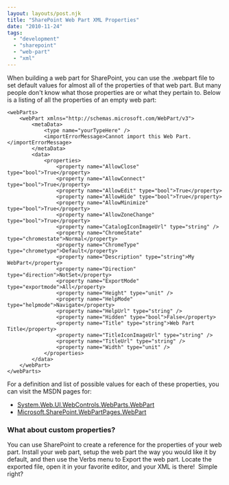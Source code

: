 ```yaml
---
layout: layouts/post.njk
title: "SharePoint Web Part XML Properties"
date: "2010-11-24"
tags: 
  - "development"
  - "sharepoint"
  - "web-part"
  - "xml"
---
```


When building a web part for SharePoint, you can use the .webpart file to set default values for almost all of the properties of that web part. But many people don't know what those properties are or what they pertain to. Below is a listing of all the properties of an empty web part:

``` markup
<webParts>
    <webPart xmlns="http://schemas.microsoft.com/WebPart/v3">
        <metaData>
            <type name="yourTypeHere" />
            <importErrorMessage>Cannot import this Web Part.</importErrorMessage>
        </metaData>
        <data>
            <properties>
                <property name="AllowClose" type="bool">True</property>
                <property name="AllowConnect" type="bool">True</property>
                <property name="AllowEdit" type="bool">True</property>
                <property name="AllowHide" type="bool">True</property>
                <property name="AllowMinimize" type="bool">True</property>
                <property name="AllowZoneChange" type="bool">True</property>
                <property name="CatalogIconImageUrl" type="string" />
                <property name="ChromeState" type="chromestate">Normal</property>
                <property name="ChromeType" type="chrometype">Default</property>
                <property name="Description" type="string">My WebPart</property>
                <property name="Direction" type="direction">NotSet</property>
                <property name="ExportMode" type="exportmode">All</property>
                <property name="Height" type="unit" />
                <property name="HelpMode" type="helpmode">Navigate</property>
                <property name="HelpUrl" type="string" />
                <property name="Hidden" type="bool">False</property>
                <property name="Title" type="string">Web Part Title</property>
                <property name="TitleIconImageUrl" type="string" />
                <property name="TitleUrl" type="string" />
                <property name="Width" type="unit" />
            </properties>
        </data>
    </webPart>
</webParts>
```

For a definition and list of possible values for each of these properties, you can visit the MSDN pages for:

- [System.Web.UI.WebControls.WebParts.WebPart](http://msdn.microsoft.com/en-us/library/system.web.ui.webcontrols.webparts.webpart_properties.aspx "MSDN page for ASP.NET WebPart object")
- [Microsoft.SharePoint.WebPartPages.WebPart](http://msdn.microsoft.com/en-us/library/microsoft.sharepoint.webpartpages.webpart_properties.aspx "MSDN page for SharePoint WebPart object")

<h3>What about custom properties?</h3>

You can use SharePoint to create a reference for the properties of your web part. Install your web part, setup the web part the way you would like it by default, and then use the Verbs menu to Export the web part. Locate the exported file, open it in your favorite editor, and your XML is there!  Simple right?
